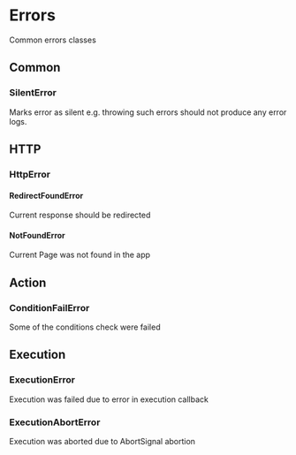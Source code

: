 # Errors

Common errors classes

## Common

### SilentError

Marks error as silent e.g. throwing such errors should not produce any error logs.

## HTTP

### HttpError

#### RedirectFoundError

Current response should be redirected

#### NotFoundError

Current Page was not found in the app

## Action

### ConditionFailError

Some of the conditions check were failed

## Execution

### ExecutionError

Execution was failed due to error in execution callback

### ExecutionAbortError

Execution was aborted due to AbortSignal abortion
